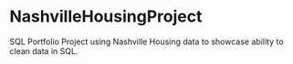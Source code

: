 # NashvilleHousingProject
SQL Portfolio Project using Nashville Housing data to showcase ability to clean data in SQL. 
